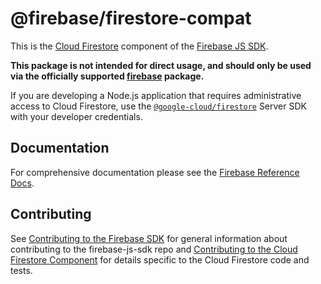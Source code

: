 # @firebase/firestore-compat

This is the [Cloud Firestore](https://firebase.google.com/docs/firestore/) component of the
[Firebase JS SDK](https://www.npmjs.com/package/firebase).

**This package is not intended for direct usage, and should only be used via the officially
supported [firebase](https://www.npmjs.com/package/firebase) package.**

If you are developing a Node.js application that requires administrative access to Cloud Firestore,
use the [`@google-cloud/firestore`](https://www.npmjs.com/package/@google-cloud/firestore) Server
SDK with your developer credentials.

## Documentation

For comprehensive documentation please see the [Firebase Reference
Docs][reference-docs].

[reference-docs]: https://firebase.google.com/docs/reference/js/

## Contributing
See [Contributing to the Firebase SDK](../../CONTRIBUTING.md) for general
information about contributing to the firebase-js-sdk repo and
[Contributing to the Cloud Firestore Component](./CONTRIBUTING.md) for
details specific to the Cloud Firestore code and tests.
